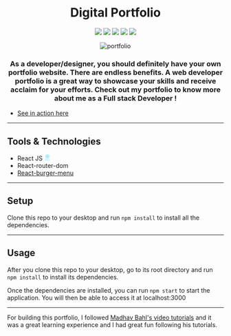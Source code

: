 <h1 align="center">Digital Portfolio</h1>
<p align="center">
<img src="https://img.shields.io/badge/-React-61DAFB?style=flat-square&logo=react&logoColor=black" >
<img src="https://img.shields.io/badge/npm-v7.0.0-blue.svg">
<img src="https://img.shields.io/badge/-HTML5-E34F26?style=flat-square&logo=html5&logoColor=white">
<img src="https://img.shields.io/badge/-CSS3-1572B6?style=flat-square&logo=css3">
<img src="https://img.shields.io/badge/-Nodejs-339933?style=flat-square&logo=Node.js&logoColor=white">
</p>

<div align="center" width="50">
  <img src="https://user-images.githubusercontent.com/32289626/126982432-3a021293-f5b3-4c57-bf70-01a9538a77ab.png"" alt="portfolio"  width="950"/>
</div>

<h3 align="center">As a developer/designer, you should definitely have your own portfolio website. There are endless benefits. A web developer portfolio is a great way to showcase your skills and receive acclaim for your efforts. Check out my portfolio to know more about me as a Full stack Developer !
</h3>

- [See in action here](https://gaurangimane.netlify.app/)

---

## Tools & Technologies
- React JS <img src="https://raw.githubusercontent.com/devicons/devicon/master/icons/react/react-original-wordmark.svg" alt="react" width="15" height="15"/>
- React-router-dom
- [React-burger-menu](https://www.npmjs.com/package/react-burger-menu)

--- 

## Setup
Clone this repo to your desktop and run `npm install` to install all the dependencies.

---

## Usage
After you clone this repo to your desktop, go to its root directory and run `npm install` to install its dependencies.

Once the dependencies are installed, you can run  `npm start` to start the application. You will then be able to access it at localhost:3000


---

For building this portfolio, I followed [Madhav Bahl's video tutorials](https://github.com/MadhavBahl) and it was a great learning experience and I had great fun following his tutorials.
